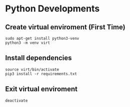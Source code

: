 # Python Developments

## Create virtual enviroment (First Time)
    sudo apt-get install python3-venv
    python3 -m venv virt

## Install dependencies
    source virt/bin/activate
    pip3 install -r requirements.txt

## Exit virtual enviroment
    deactivate
